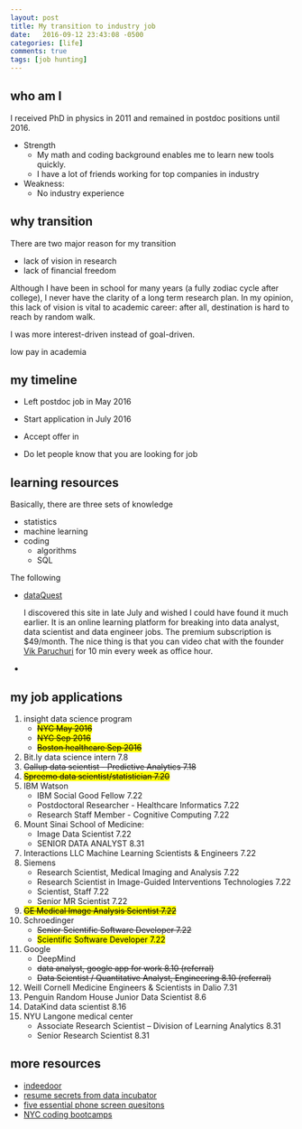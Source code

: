 ```yaml
---
layout: post
title: My transition to industry job 
date:   2016-09-12 23:43:08 -0500
categories: [life]
comments: true
tags: [job hunting]
---
```


## who am I 

I received PhD in physics in 2011 and remained in postdoc positions until 2016.

* Strength
    * My math and coding background enables me to learn new tools quickly.
    * I have a lot of friends working for top companies in industry
* Weakness:
    * No industry experience

## why transition

There are two major reason for my transition

* lack of vision in research
* lack of financial freedom

Although I have been in school for many years (a fully zodiac cycle after college), I never have the clarity of a long term research plan.
In my opinion, this lack of vision is vital to academic career: after all, destination is hard to reach by random walk.

I was more interest-driven instead of goal-driven.

low pay in academia

## my timeline 

* Left postdoc job in May 2016
* Start application in July 2016
* Accept offer in 

* Do let people know that you are looking for job

## learning resources

Basically, there are three sets of knowledge

* statistics
* machine learning
* coding
    * algorithms
    * SQL

The following 


* [dataQuest](https://www.dataquest.io)
    
    I discovered this site in late July and wished I could have found it much earlier. 
    It is an online learning platform for breaking into data analyst, data scientist and data engineer jobs. The premium subscription is $49/month. 
    The nice thing is that you can video chat with the founder [Vik Paruchuri](http://www.vikparuchuri.com) for 10 min every week as office hour.
* 


## my job applications 

1. insight data science program
    * ~~<mark>NYC May 2016</mark>~~ 
    * ~~<mark>NYC Sep 2016</mark>~~
    * ~~<mark>Boston healthcare Sep 2016</mark>~~
2. Bit.ly data science intern  7.8
5. ~~Gallup data scientist - Predictive Analytics 7.18~~
6. ~~<mark>Spreemo data scientist/statistician 7.20</mark>~~
7. IBM Watson
    * IBM Social Good Fellow 7.22
    * Postdoctoral Researcher - Healthcare Informatics 7.22
    * Research Staff Member - Cognitive Computing 7.22
11. Mount Sinai School of Medicine: 
    * Image Data Scientist 7.22
    * SENIOR DATA ANALYST 8.31
12. Interactions LLC Machine Learning Scientists & Engineers 7.22
10. Siemens 
    * Research Scientist, Medical Imaging and Analysis 7.22
    * Research Scientist in Image-Guided Interventions Technologies 7.22
    * Scientist, Staff 7.22
    * Senior MR Scientist 7.22
18. ~~<mark>GE Medical Image Analysis Scientist 7.22</mark>~~
13. Schroedinger 
    * ~~Senior Scientific Software Developer 7.22~~
    * <mark>Scientific Software Developer 7.22</mark>
1. Google 
    * DeepMind
    * ~~data analyst, google app for work 8.10 (referral)~~
    * ~~Data Scientist / Quantitative Analyst, Engineering 8.10 (referral)~~
1. Weill Cornell Medicine Engineers & Scientists in Dalio 7.31
2. Penguin Random House Junior Data Scientist 8.6
1. DataKind data scientist 8.16
1. NYU Langone medical center
    * Associate Research Scientist – Division of Learning Analytics 8.31
    * Senior Research Scientist 8.31




## more resources

* [indeedoor](https://jcp1016.shinyapps.io/indeedoor/)
* [resume secrets from data incubator](http://blog.thedataincubator.com/2016/07/5-secrets-for-writing-the-perfect-data-scientist-resume/)
* [five essential phone screen quesitons](https://sites.google.com/site/steveyegge2/five-essential-phone-screen-questions)
* [NYC coding bootcamps](https://www.coursereport.com/cities/new-york-city)
